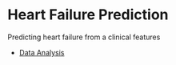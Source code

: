 # Heart Failure Prediction

Predicting heart failure from a clinical features

- [Data Analysis](/001.data-analysis-and-pre-processing.ipynb)
